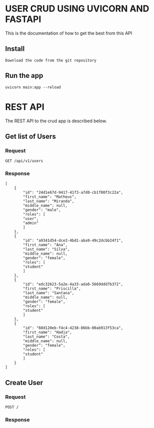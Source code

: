 # USER CRUD USING UVICORN AND FASTAPI

This is the documentation of how to get the
best from this API

## Install

    Download the code from the git repository

## Run the app

    uvicorn main:app --reload

# REST API

The REST API to the crud app is described below.

## Get list of Users

### Request

`GET /api/v1/users`

### Response

    [
        {
            "id": "24d1e67d-9417-41f3-a7d0-cb1f00f3c22a",
            "first_name": "Matheus",
            "last_name": "Miranda",
            "middle_name": null,
            "gender": "male",
            "roles": [
            "user",
            "admin"
            ]
        },
        {
            "id": "a9341d54-dce3-4bd1-aba9-49c2dcbb24f1",
            "first_name": "Ana",
            "last_name": "Silva",
            "middle_name": null,
            "gender": "female",
            "roles": [
            "student"
            ]
        },
        {
            "id": "edc32623-5a2e-4a33-ada0-5669ddd7b372",
            "first_name": "Priscilla",
            "last_name": "Santana",
            "middle_name": null,
            "gender": "female",
            "roles": [
            "student"
            ]
        },
        {
            "id": "60d120eb-f4c4-4238-86bb-00ab913f53ca",
            "first_name": "Hadja",
            "last_name": "Costa",
            "middle_name": null,
            "gender": "female",
            "roles": [
            "student"
            ]
        }
    ]

## Create User

### Request

`POST /`

### Response
